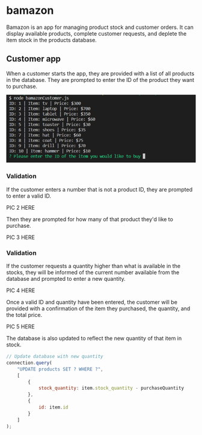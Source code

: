 # bamazon

Bamazon is an app for managing product stock and customer orders. It can display available products, complete customer requests, and deplete the item stock in the products database. 

## Customer app

When a customer starts the app, they are provided with a list of all products in the database. They are prompted to enter the ID of the product they want to purchase.

![Customer 1](./images/customer1.PNG)

### Validation
If the customer enters a number that is not a product ID, they are prompted to enter a valid ID.

PIC 2 HERE

Then they are prompted for how many of that product they'd like to purchase.

PIC 3 HERE

### Validation
If the customer requests a quantity higher than what is available in the stocks, they will be informed of the current number available from the database and prompted to enter a new quantity.

PIC 4 HERE

Once a valid ID and quantity have been entered, the customer will be provided with a confirmation of the item they purchased, the quantity, and the total price.

PIC 5 HERE

The database is also updated to reflect the new quantity of that item in stock.
```javascript
// Update database with new quantity
connection.query(
    "UPDATE products SET ? WHERE ?",
    [
        {
            stock_quantity: item.stock_quantity - purchaseQuantity
        },
        {
            id: item.id
        }
    ]
);
```